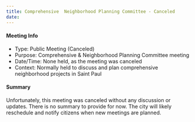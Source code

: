 ```yaml
---
title: Comprehensive  Neighborhood Planning Committee - Canceled
date: 
---
```

#### Meeting Info
* Type: Public Meeting (Canceled)
* Purpose: Comprehensive & Neighborhood Planning Committee meeting
* Date/Time: None held, as the meeting was canceled
* Context: Normally held to discuss and plan comprehensive neighborhood projects in Saint Paul


#### Summary
Unfortunately, this meeting was canceled without any discussion or updates. There is no summary to provide for now. The city will likely reschedule and notify citizens when new meetings are planned.

